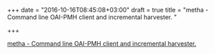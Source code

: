 +++
date = "2016-10-16T08:45:08+03:00"
draft = true
title = "metha - Command line OAI-PMH client and incremental harvester. "

+++

<p><a href="https://t.co/WrbuCbmeip">metha - Command line OAI-PMH client and incremental harvester. </a></p>
